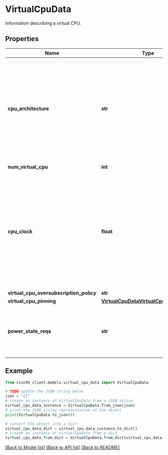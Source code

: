 # VirtualCpuData

Information describing a virtual CPU.

## Properties

Name | Type | Description | Notes
------------ | ------------- | ------------- | -------------
**cpu_architecture** | **str** | CPU architecture type. Examples are x86, ARM. The cardinality can be 0 during the allocation request, if no particular CPU architecture type is requested. | [optional] 
**num_virtual_cpu** | **int** | Number of virtual CPUs. | [optional] 
**cpu_clock** | **float** | Minimum CPU clock rate (e.g. in MHz) available for the virtualised CPU resources. The cardinality can be 0 during the allocation request, if no particular value is requested. | [optional] 
**virtual_cpu_oversubscription_policy** | **str** |  | [optional] 
**virtual_cpu_pinning** | [**VirtualCpuDataVirtualCpuPinningData**](VirtualCpuDataVirtualCpuPinningData.md) |  | [optional] 
**power_state_reqs** | **str** | Virtual CPU power (state) requirements for the virtualised compute resource. | [optional] 

## Example

```python
from vivnfm_client.models.virtual_cpu_data import VirtualCpuData

# TODO update the JSON string below
json = "{}"
# create an instance of VirtualCpuData from a JSON string
virtual_cpu_data_instance = VirtualCpuData.from_json(json)
# print the JSON string representation of the object
print(VirtualCpuData.to_json())

# convert the object into a dict
virtual_cpu_data_dict = virtual_cpu_data_instance.to_dict()
# create an instance of VirtualCpuData from a dict
virtual_cpu_data_from_dict = VirtualCpuData.from_dict(virtual_cpu_data_dict)
```
[[Back to Model list]](../README.md#documentation-for-models) [[Back to API list]](../README.md#documentation-for-api-endpoints) [[Back to README]](../README.md)


